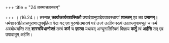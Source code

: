 +++
title = "24 तस्माच्छास्त्रम्"

+++
।।16.24।। तस्मात् **कार्याकार्यव्यवस्थितौ** उपादेयानुपादेयव्यवस्थायां
**शास्त्रम्** एव तव **प्रमाणम्।** धर्मशास्त्रेतिहासपुराणाद्युपबृंहिता
वेदा यद् एव पुरुषोत्तमाख्यं परं तत्त्वं तत्प्रीणनरूपं
तत्प्राप्त्युपायभूतं च कर्म अवबोधयन्ति तत् **शास्त्रविधानोक्तं** तत्त्वं
**कर्म** च **ज्ञात्वा** यथावद् अन्यूनातिरिक्तं विज्ञाय **कर्तुं** त्वं
**अर्हसि** तद् एव उपादातुम् अर्हसि।
